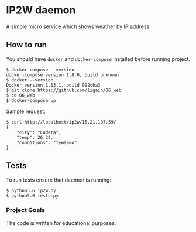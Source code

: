
  # IP2W daemon
A simple micro service which shows weather by IP address

## How to run  
You should have `docker` and `docker-compose`  installed before running project.
```  
$ docker-compose --version
docker-compose version 1.8.0, build unknown
$ docker --version
Docker version 1.13.1, build 092cba3
$ git clone https://github.com/ligain/06_web  
$ cd 06_web
$ docker-compose up
```  
Sample request:
```
$ curl http://localhost/ip2w/15.21.187.59/
{
    "city": "Ladera",
    "temp": 26.29,
    "conditions": "туманно"
}
```

## Tests
To run tests ensure that daemon is running:
```
$ python3.6 ip2w.py
$ python3.6 tests.py
```

### Project Goals  
The code is written for educational purposes.